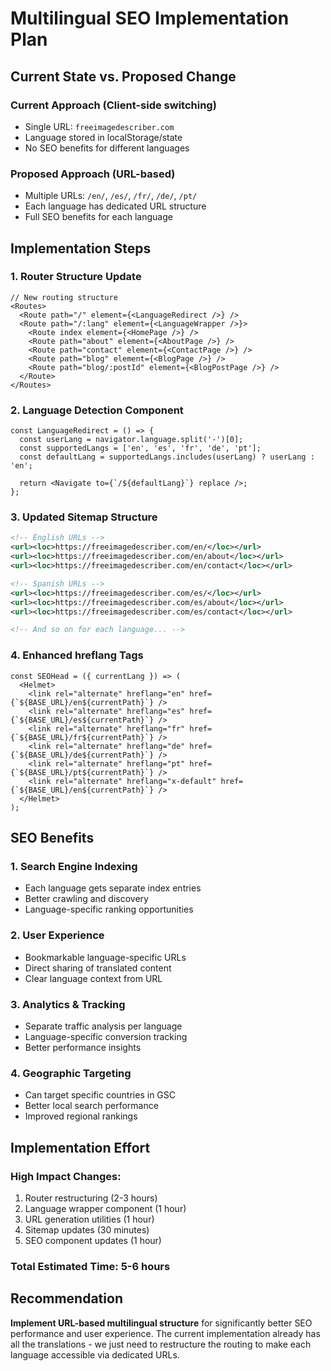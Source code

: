 # Multilingual SEO Implementation Plan

## Current State vs. Proposed Change

### Current Approach (Client-side switching)
- Single URL: `freeimagedescriber.com`
- Language stored in localStorage/state
- No SEO benefits for different languages

### Proposed Approach (URL-based)
- Multiple URLs: `/en/`, `/es/`, `/fr/`, `/de/`, `/pt/`
- Each language has dedicated URL structure
- Full SEO benefits for each language

## Implementation Steps

### 1. Router Structure Update
```tsx
// New routing structure
<Routes>
  <Route path="/" element={<LanguageRedirect />} />
  <Route path="/:lang" element={<LanguageWrapper />}>
    <Route index element={<HomePage />} />
    <Route path="about" element={<AboutPage />} />
    <Route path="contact" element={<ContactPage />} />
    <Route path="blog" element={<BlogPage />} />
    <Route path="blog/:postId" element={<BlogPostPage />} />
  </Route>
</Routes>
```

### 2. Language Detection Component
```tsx
const LanguageRedirect = () => {
  const userLang = navigator.language.split('-')[0];
  const supportedLangs = ['en', 'es', 'fr', 'de', 'pt'];
  const defaultLang = supportedLangs.includes(userLang) ? userLang : 'en';
  
  return <Navigate to={`/${defaultLang}`} replace />;
};
```

### 3. Updated Sitemap Structure
```xml
<!-- English URLs -->
<url><loc>https://freeimagedescriber.com/en/</loc></url>
<url><loc>https://freeimagedescriber.com/en/about</loc></url>
<url><loc>https://freeimagedescriber.com/en/contact</loc></url>

<!-- Spanish URLs -->
<url><loc>https://freeimagedescriber.com/es/</loc></url>
<url><loc>https://freeimagedescriber.com/es/about</loc></url>
<url><loc>https://freeimagedescriber.com/es/contact</loc></url>

<!-- And so on for each language... -->
```

### 4. Enhanced hreflang Tags
```tsx
const SEOHead = ({ currentLang }) => (
  <Helmet>
    <link rel="alternate" hreflang="en" href={`${BASE_URL}/en${currentPath}`} />
    <link rel="alternate" hreflang="es" href={`${BASE_URL}/es${currentPath}`} />
    <link rel="alternate" hreflang="fr" href={`${BASE_URL}/fr${currentPath}`} />
    <link rel="alternate" hreflang="de" href={`${BASE_URL}/de${currentPath}`} />
    <link rel="alternate" hreflang="pt" href={`${BASE_URL}/pt${currentPath}`} />
    <link rel="alternate" hreflang="x-default" href={`${BASE_URL}/en${currentPath}`} />
  </Helmet>
);
```

## SEO Benefits

### 1. Search Engine Indexing
- Each language gets separate index entries
- Better crawling and discovery
- Language-specific ranking opportunities

### 2. User Experience
- Bookmarkable language-specific URLs
- Direct sharing of translated content
- Clear language context from URL

### 3. Analytics & Tracking
- Separate traffic analysis per language
- Language-specific conversion tracking
- Better performance insights

### 4. Geographic Targeting
- Can target specific countries in GSC
- Better local search performance
- Improved regional rankings

## Implementation Effort

### High Impact Changes:
1. Router restructuring (2-3 hours)
2. Language wrapper component (1 hour) 
3. URL generation utilities (1 hour)
4. Sitemap updates (30 minutes)
5. SEO component updates (1 hour)

### Total Estimated Time: 5-6 hours

## Recommendation

**Implement URL-based multilingual structure** for significantly better SEO performance and user experience. The current implementation already has all the translations - we just need to restructure the routing to make each language accessible via dedicated URLs.


